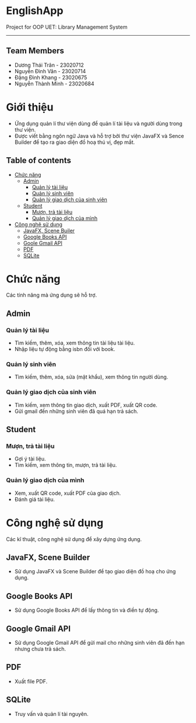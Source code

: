 # EnglishApp

Project for OOP UET: Library Management System
<hr>


## Team Members
- Dương Thái Trân - 23020712
- Nguyễn Đình Văn - 23020714
- Đặng Đình Khang - 23020675
- Nguyễn Thành Minh - 23020684

# Giới thiệu
- Ứng dụng quản lí thư viện dùng để quản lí tài liệu và người dùng trong thư viện.
- Được viết bằng ngôn ngữ Java và hỗ trợ bởi thư viện JavaFX và Sence Builder để tạo ra giao diện đồ hoạ thú vị, đẹp mắt.

## Table of contents
- [Chức năng](#Chức-năng)
  - [Admin](#Admin)
    - [Quản lý tài liệu](#Quản-lý-tài-liệu)
    - [Quản lý sinh viên](#Quản-lý-sinh-viên)
    - [Quản lý giao dịch của sinh viên](#Quản-lý-giao-dịch-của-sinh-viên)
  - [Student](#Student)
    - [Mượn, trả tài liệu](#Mượn-trả-tài-liệu)
    - [Quản lý giao dịch của mình](#Quản-lý-giao-dịch-của-mình)
- [Công nghệ sử dụng](#Công-nghệ-sử-dụng)
  - [JavaFX, Scene Builer](#JavaFX-Scene-Builer)
  - [Google Books API](#Google-Books-API)
  - [Goole Gmail API](#Google-Gmail-API)
  - [PDF](#PDF)
  - [SQLite](#SQLite)

# Chức năng
Các tính năng mà ứng dụng sẽ hỗ trợ.
## Admin
### Quản lý tài liệu
- Tìm kiếm, thêm, xóa, xem thông tin tài liệu tài liệu.
- Nhập liệu tự động bằng isbn đối với book.
### Quản lý sinh viên
- Tìm kiếm, thêm, xóa, sửa (mật khẩu), xem thông tin người dùng.
### Quản lý giao dịch của sinh viên
- Tìm kiếm, xem thông tin giao dịch, xuất PDF, xuất QR code.
- Gửi gmail đến những sinh viên đã quá hạn trả sách.

## Student
### Mượn, trả tài liệu
- Gợi ý tài liệu.
- Tìm kiếm, xem thông tin, mượn, trả tài liệu.
### Quản lý giao dịch của mình
- Xem, xuất QR code, xuất PDF của giao dịch.
- Đánh giá tài liệu.

# Công nghệ sử dụng
Các kĩ thuật, công nghệ sử dụng để xây dựng ứng dụng.

## JavaFX, Scene Builder
- Sử dụng JavaFX và Scene Builder để tạo giao diện đồ hoạ cho ứng dụng.
## Google Books API
- Sử dụng Google Books API để lấy thông tin và điền tự động.
## Google Gmail API
- Sử dụng Google Gmail API để gửi mail cho những sinh viên đã đến hạn nhưng chưa trả sách.
## PDF 
- Xuất file PDF.
## SQLite
- Truy vấn và quản lí tài nguyên.

